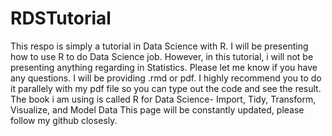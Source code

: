 # RDSTutorial
This respo is simply a tutorial in Data Science with R. 
I will be presenting how to use R to do Data Science job. 
However, in this tutorial, i will not be presenting anything regarding in Statistics. 
Please let me know if you have any questions. 
I will be providing .rmd or pdf. I highly recommend you to do it parallely with my pdf file so you can type out the code and see the result. 
The book i am using is called R for Data Science- Import, Tidy, Transform, Visualize, and Model Data
This page will be constantly updated, please follow my github closesly. 
